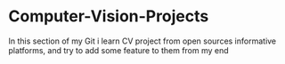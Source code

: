 # Computer-Vision-Projects
In this section of my Git i learn CV project from open sources informative platforms, and try to add some feature to them from my end
